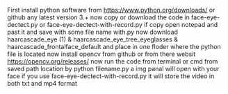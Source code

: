 First install python software from https://www.python.org/downloads/ or github any latest version 3.+
now copy or download the code in face-eye-dectect.py or face-eye-dectect-with-record.py if copy open notepad and past it and save with some file name with.py
now download haarcascade_eye (1) & haarcascade_eye_tree_eyeglasses & haarcascade_frontalface_default and place in one floder where the python file is located 
now install opencv from github or from there websit https://opencv.org/releases/
now run the code from terminal or cmd  from saved path location by python filename.py
a img panal will open with your face 
if you use face-eye-dectect-with-record.py it will store the video in both txt and mp4 format
